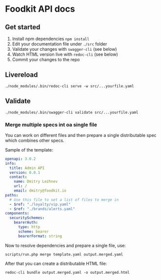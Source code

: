 # Foodkit API docs

## Get started

1. Install npm dependencies `npm install`
2. Edit your documentation file under `./src` folder
3. Validate your changes with `swagger-cli` (see below)
4. Watch HTML version live with `redoc-cli` (see below)
5. Commit your changes to the repo

## Livereload 

```
./node_modules/.bin/redoc-cli serve -w src/...yourfile.yaml
```

## Validate

```
./node_modules/.bin/swagger-cli validate src/...yourfile.yaml
```

### Merge multiple specs int oa single file

You can work on different files and then prepare a single distributable spec which combines other specs.

Sample of the template:

```yaml
openapi: 3.0.2
info:
  title: Admin API
  version: 0.0.1
  contact:
    name: Dmitry Lezhnev
    url: /
    email: dmitry@foodkit.io
paths:
  # Use this file to set a list of files to merge in
  - $ref: "./loyalty/vip.yaml"
  - $ref: "./brands/alerts.yaml"
components:
  securitySchemes:
    bearerAuth:
      type: http
      scheme: bearer
      bearerFormat: string
```

Now to resolve dependencies and prepare a single file, use:

`scripts/run.php merge template.yaml output.merged.yaml`

After that you can create a distributable HTML file:

`redoc-cli bundle output.merged.yaml -o output.merged.html`